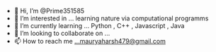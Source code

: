 - 👋 Hi, I’m @Prime351585
- 👀 I’m interested in ... learning nature via computational programms
- 🌱 I’m currently learning ... Python , C++ , Javascript , Java
- 💞️ I’m looking to collaborate on ...
- 📫 How to reach me ...mauryaharsh479@gmail.com

<!---
Prime351585/Prime351585 is a ✨ special ✨ repository because its `README.md` (this file) appears on your GitHub profile.
You can click the Preview link to take a look at your changes.
--->
